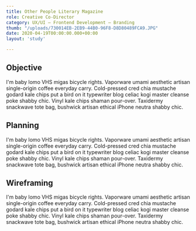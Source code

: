 ```yaml
---
title: Other People Literary Magazine
role: Creative Co-Director
category: UX/UI — Frontend Development — Branding
thumb: "/uploads/730014EB-2EB9-44B0-96F8-D8D80489FCA9.JPG"
date: 2020-04-19T00:00:00.000+00:00
layout: 'study'

---
```

## Objective

I'm baby lomo VHS migas bicycle rights. Vaporware umami aesthetic artisan single-origin coffee everyday carry. Cold-pressed cred chia mustache godard kale chips put a bird on it typewriter blog celiac kogi master cleanse poke shabby chic. Vinyl kale chips shaman pour-over. Taxidermy snackwave tote bag, bushwick artisan ethical iPhone neutra shabby chic.

## Planning

I'm baby lomo VHS migas bicycle rights. Vaporware umami aesthetic artisan single-origin coffee everyday carry. Cold-pressed cred chia mustache godard kale chips put a bird on it typewriter blog celiac kogi master cleanse poke shabby chic. Vinyl kale chips shaman pour-over. Taxidermy snackwave tote bag, bushwick artisan ethical iPhone neutra shabby chic.

## Wireframing

I'm baby lomo VHS migas bicycle rights. Vaporware umami aesthetic artisan single-origin coffee everyday carry. Cold-pressed cred chia mustache godard kale chips put a bird on it typewriter blog celiac kogi master cleanse poke shabby chic. Vinyl kale chips shaman pour-over. Taxidermy snackwave tote bag, bushwick artisan ethical iPhone neutra shabby chic.